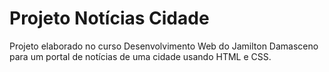# Projeto Notícias Cidade

Projeto elaborado no curso Desenvolvimento Web do Jamilton Damasceno para um portal de notícias de uma cidade usando HTML e CSS.

